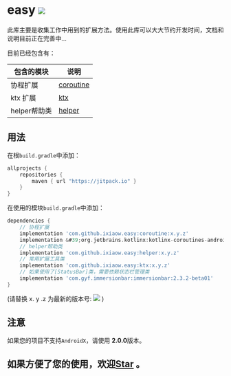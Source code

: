 # easy [![](https://jitpack.io/v/ixiaow/easy.svg)](https://jitpack.io/#ixiaow/easy)

此库主要是收集工作中用到的扩展方法。使用此库可以大大节约开发时间，文档和说明目前正在完善中...

目前已经包含有：

| 包含的模块     | 说明                                                                          |
| --------- | --------------------------------------------------------------------------- |
| 协程扩展      | [coroutine](https://github.com/ixiaow/easy/tree/master/coroutine/README.md) |
| ktx 扩展    | [ktx](https://github.com/ixiaow/easy/tree/master/ktx/README.md)             |
| helper帮助类 | [helper](https://github.com/ixiaow/easy/tree/master/hepler/README.md)       |

## 用法

在根`build.gradle`中添加：

```groovy
allprojects {
    repositories {
        maven { url "https://jitpack.io" }
    }
}
```

在使用的模块`build.gradle`中添加：

```groovy
dependencies {
    // 协程扩展
    implementation 'com.github.ixiaow.easy:coroutine:x.y.z'
    implementation &#39;org.jetbrains.kotlinx:kotlinx-coroutines-android:1.1.1&#39;
    // helper帮助类
    implementation 'com.github.ixiaow.easy:helper:x.y.z'
    // 常用扩展工具类
    implementation 'com.github.ixiaow.easy:ktx:x.y.z'
    // 如果使用了[StatusBar]类，需要依赖状态栏管理类
    implementation 'com.gyf.immersionbar:immersionbar:2.3.2-beta01'
}
```

(请替换 x. y .z 为最新的版本号: ![](https://jitpack.io/v/ixiaow/easy.svg) )

## 注意

如果您的项目不支持`AndroidX`，请使用 **2.0.0**版本。

## 如果方便了您的使用，欢迎[Star](https://github.com/ixiaow/easy) 。
